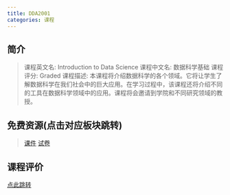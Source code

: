 ```yaml
---
title: DDA2001
categories: 课程
---
```


## 简介

> 课程英文名: Introduction to Data Science
> 课程中文名: 数据科学基础
> 课程评分: Graded
> 课程描述: 本课程将介绍数据科学的各个领域。它将让学生了解数据科学在我们社会中的巨大应用。在学习过程中，该课程还将介绍不同的工具在数据科学领域中的应用。课程将会邀请到学院和不同研究领域的教授。


## 免费资源(点击对应板块跳转)

> [课件](https://github.com/dsanying/CUHKSZ_course/tree/main/DDA2001/Courseware)
> [试卷](https://github.com/dsanying/CUHKSZ_course/tree/main/DDA2001/Exam)

## 课程评价

[点此跳转](https://dsanying.github.io/cuhksz/course-evaluation/)